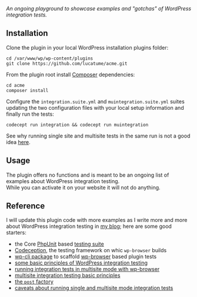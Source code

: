 *An ongoing playground to showcase examples and "gotchas" of WordPress integration tests.*

## Installation
Clone the plugin in your local WordPress installation plugins folder:

```shell
cd /var/www/wp/wp-content/plugins
git clone https://github.com/lucatume/acme.git
```

From the plugin root install [Composer](https://getcomposer.org/) dependencies:

```shell
cd acme
composer install
```

Configure the `integration.suite.yml` and `muintegration.suite.yml` suites updating the two configuration files with your local setup information and finally run the tests:

```shell
codecept run integration && codecept run muintegration
```

See why running single site and multisite tests in the same run is not a good idea [here](http://theaveragedev.com/running-single-site-and-multisite-wordpress-integration-tests/).

## Usage
The plugin offers no functions and is meant to be an ongoing list of examples about WordPress integration testing.  
While you can activate it on your website it will not do anything.

## Reference
I will update this plugin code with more examples as I write more and more about WordPress integration testing in [my blog](http://theaveragedev.com); here are some good starters:

* the Core [PhpUnit](https://phpunit.de/ "PHPUnit – The PHP Testing Framework") based [testing suite](https://make.wordpress.org/core/handbook/testing/automated-testing/ "Automated Testing – Make WordPress Core")
* [Codeception](http://codeception.com/ "Codeception - BDD-style PHP testing."), the testing framework on whic `wp-browser` builds
* [wp-cli package](http://theaveragedev.com/wp-cli-wp-browser-package-added-to-the-package-index/) to scaffold [wp-browser](https://github.com/lucatume/wp-browser "lucatume/wp-browser · GitHub") based plugin tests
* [some basic principles of WordPress integration testing](http://theaveragedev.com/four-wordpress-integration-testing-easy-pieces/) 
* [running integration tests in multisite mode with wp-browser](http://theaveragedev.com/wp-browser-and-multisite/)
* [multisite integration testing basic principles](http://theaveragedev.com/four-wordpress-integration-testing-multisite-pieces/) 
* [the `post` factory](http://theaveragedev.com/using-the-post-factory-in-wordpress-integration-tests/) 
* [caveats about running single and multisite mode integration tests](http://theaveragedev.com/running-single-site-and-multisite-wordpress-integration-tests/)

